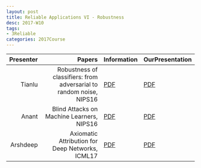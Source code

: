```yaml
---
layout: post
title: Reliable Applications VI - Robustness
desc: 2017-W10
tags:
- 3Reliable
categories: 2017Course
---
```




| Presenter | Papers | Information| OurPresentation |
| -----: | ----------: | :----- | :----- |
| Tianlu | Robustness of classifiers: from adversarial to random noise, NIPS16 | [PDF](https://arxiv.org/abs/1608.08967) | [PDF]({{site.baseurl}}/talks/20171026-Tianlu.pdf) |
| Anant |  Blind Attacks on Machine Learners,  NIPS16 | [PDF](https://papers.nips.cc/paper/6482-blind-attacks-on-machine-learners) | [PDF]({{site.baseurl}}/talks/20171026-Anant.pdf) |
| Arshdeep | Axiomatic Attribution for Deep Networks, ICML17 | [PDF](http://proceedings.mlr.press/v70/sundararajan17a/sundararajan17a.pdf) | [PDF]({{site.baseurl}}/talks/20171031-Arshdeep.pdf) |
